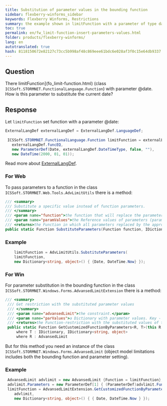 ```yaml
--- 
title: Substitution of parameter values in the bounding function 
sidebar: flexberry-winforms_sidebar 
keywords: Flexberry Winforms, Restrictions 
summary: the example shown in limitFunction with a parameter of type date to insert the value of this parameter is the current date 
toc: true 
permalink: en/fw_limit-function-insert-parameters-values.html 
folder: products/flexberry-winforms/ 
lang: en 
autotranslated: true 
hash: 8118150672e82127c73cc5b998af48c869eee61bdc6e028af3f0c15e64db9337 
--- 
```


## Question 
There limitFunction](fo_limit-function.html) (class `ICSSoft.STORMNET.FunctionalLanguage.Function`) with parameter @date. How is this parameter to substitute the current date? 

## Response 
Let `limitFunction` set function with a parameter @date: 
```csharp 
ExternalLangDef externalLangDef = ExternalLangDef.LanguageDef;
 
 ICSSoft.STORMNET.FunctionalLanguage.Function limitFunction = externalLangDef.GetFunction(
   externalLangDef.funcEQ,
   new ParameterDef(Date, externalLangDef.DateTimeType, false, ""),
   new DateTime(2000, 01, 01));
``` 

Read more about [ExternalLangDef](fo_external-lang-def.html). 

### For Web 
To pass parameters to a function in the class `ICSSoft.STORMNET.Web.Tools.AdvLimitUtils` there is a method: 

```csharp 
/// <summary> 
/// Substitute a specific value instead of function parameters. 
/// </summary> 
/// <param name="function">the function that will replace the parameters.</param> 
/// <param name="paramValues">the Reference values of parameters (parameter name - value).</param> 
/// <returns>the Function in which all parameters replaced by the appropriate values.</returns> 
public static Function SubstituteParameters(Function function, IDictionary<string, object> paramValues)
``` 

### Example 

```csharp 
    limitFunction = AdvLimitUtils.SubstituteParameters(
    limitFunction,
    new Dictionary<string, object>() { {Date, DateTime.Now} });
``` 

### For Win 
For parameter substitution in the bounding function in the class `ICSSoft.STORMNET.Windows.Forms.AdvansedLimitExtension` there is a method: 
```csharp 
/// <summary> 
 /// Get restriction with the substituted parameter values 
 /// </summary> 
 /// <param name="advansedLimit">the constraint.</param> 
 /// <param name="parValues">a Dictionary with parameter values. Key - the parameter name</param> 
 /// <returns>the Function-restriction with the substituted values of the parameters</returns> 
 public static Function GetCustomizedFunctionByParameters<R, T>(this R advansedLimit, T parValues)
     where T : IDictionary, IDictionary<string, object>
     where R : AdvansedLimit
``` 

But for this method you need an instance of the class `ICSSoft.STORMNET.Windows.Forms.AdvansedLimit` (object model limitations includes both the bounding function and parameter setting). 

### Example 
```csharp 
 AdvansedLimit advlimit = new AdvansedLimit {Function = limitFunction};
 advlimit.Parameters = new ParameterDef[1] { (ParameterDef)advlimit.Function.Parameters[0] };
 limitFunction = AdvansedLimitExtension.GetCustomizedFunctionByParameters(
    advlimit,
    new Dictionary<string, object>() { { Date, DateTime.Now } });
``` 



